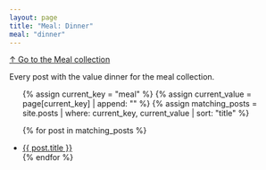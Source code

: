 ```yaml
---
layout: page
title: "Meal: Dinner"
meal: "dinner"
---
```

[↑ Go to the Meal collection](/meal/)

Every post with the value dinner for the meal collection.

<ul>
  {% assign current_key = "meal" %}
  {% assign current_value = page[current_key] | append: "" %}
  {% assign matching_posts = site.posts | where: current_key, current_value | sort: "title" %}

  {% for post in matching_posts %}
      <li><a href="{{ post.url }}">{{ post.title }}</a></li>
  {% endfor %}
</ul>
